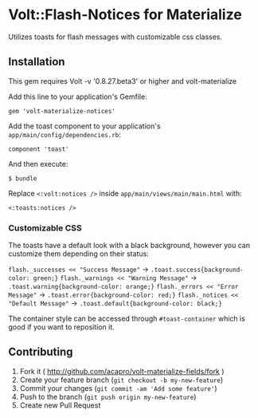 # Volt::Flash-Notices for Materialize

Utilizes toasts for flash messages with customizable css classes.

## Installation

This gem requires Volt -v '0.8.27.beta3' or higher and volt-materialize 

Add this line to your application's Gemfile:

    gem 'volt-materialize-notices'

Add the toast component to your application's `app/main/config/dependencies.rb`:

    component 'toast'

And then execute:

    $ bundle

Replace `<:volt:notices />` inside `app/main/views/main/main.html` with:

    <:toasts:notices />

### Customizable CSS

The toasts have a default look with a black background, however you can customize them depending on their status:

`flash._successes << "Success Message"`  -> `.toast.success{background-color: green;}`
`flash._warnings << "Warning Message"`  -> `.toast.warning{background-color: orange;}`
`flash._errors << "Error Message"`  -> `.toast.error{background-color: red;}`
`flash._notices << "Default Message"`  -> `.toast.default{background-color: black;}`

The container style can be accessed through `#toast-container` which is good if you want to reposition it.  

## Contributing

1. Fork it ( http://github.com/acapro/volt-materialize-fields/fork )
2. Create your feature branch (`git checkout -b my-new-feature`)
3. Commit your changes (`git commit -am 'Add some feature'`)
4. Push to the branch (`git push origin my-new-feature`)
5. Create new Pull Request